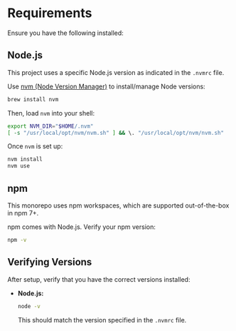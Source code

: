 # Requirements

Ensure you have the following installed:

## Node.js

This project uses a specific Node.js version as indicated in the `.nvmrc` file.

Use [nvm (Node Version Manager)](https://github.com/nvm-sh/nvm) to install/manage Node versions:

```bash
brew install nvm
```

Then, load `nvm` into your shell:

```bash
export NVM_DIR="$HOME/.nvm"
[ -s "/usr/local/opt/nvm/nvm.sh" ] && \. "/usr/local/opt/nvm/nvm.sh"
```

Once `nvm` is set up:

```bash
nvm install
nvm use
```

## npm

This monorepo uses npm workspaces, which are supported out-of-the-box in npm 7+.

npm comes with Node.js. Verify your npm version:

```bash
npm -v
```

## Verifying Versions

After setup, verify that you have the correct versions installed:

- **Node.js:**
  ```bash
  node -v
  ```
  This should match the version specified in the `.nvmrc` file.
